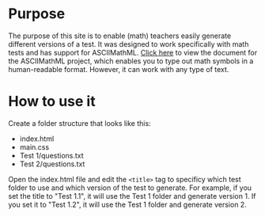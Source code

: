 Purpose
===
The purpose of this site is to enable (math) teachers easily generate different versions of a test. It was designed to work specifically with math tests and has support for ASCIIMathML. [Click here](http://www1.chapman.edu/~jipsen/mathml/asciimath.html) to view the document for the ASCIIMathML project, which enables you to type out math symbols in a human-readable format. However, it can work with any type of text.

How to use it
===
Create a folder structure that looks like this:
* index.html
* main.css
* Test 1/questions.txt
* Test 2/questions.txt

Open the index.html file and edit the `<title>` tag to specificy which test folder to use and which version of the test to generate. For example, if you set the title to "Test 1.1", it will use the Test 1 folder and generate version 1. If you set it to "Test 1.2", it will use the Test 1 folder and generate version 2.